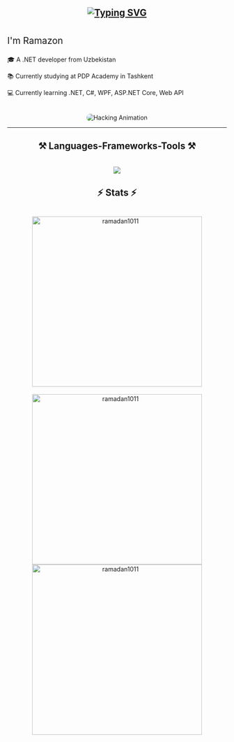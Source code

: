 <div align="center">
  
  [![Typing SVG](https://readme-typing-svg.herokuapp.com?font=Fira+Code&size=30&duration=2000&pause=500&color=Blue&center=true&vCenter=true&lines=Hi,+there+👋)](https://git.io/typing-svg)
  ---

  <!-- Flexbox Section -->
  <div style="display: flex; align-items: center; justify-content: center; gap: 20px; flex-wrap: wrap;">
    <!-- Text Section -->
    <div style="flex: 1; text-align: left; min-width: 300px;">
      <p style="font-size: 1.5em">I'm Ramazon</p>
      <p>🎓 A .NET developer from Uzbekistan</p>
      <p>📚 Currently studying at PDP Academy in Tashkent</p>
      <p>💻 Currently learning .NET, C#, WPF, ASP.NET Core, Web API</p>
    </div>
    <!-- Animation Section -->
    <div style="flex: 1; text-align: center; min-width: 300px;">
      <img src="https://camo.githubusercontent.com/3e4ba60aaf08d8e8b8b91661ac3c263e3b0bb8ded371128dc3fe9b84b5464e42/68747470733a2f2f6d656469612e74656e6f722e636f6d2f726550446644574f33586f41414141642f6861636b696e672e676966" alt="Hacking Animation" style="max-width: 100%; border-radius: 10px;">
    </div>
  </div>

  ---

   <h2 align="center">⚒️ Languages-Frameworks-Tools ⚒️</h2>
<br/>
<div align=center>
    <img src="https://skillicons.dev/icons?i=cs,dotnet,github,postgres,visualstudio,windows,mysql" />
  </div>
  <h2 align="center">⚡️ Stats ⚡️</h2>
  <br/>
<div align=center>
   <img align=center width=390 src="https://github-readme-stats.vercel.app/api/top-langs?username=ramadan1011&show_icons=true&locale=en&layout=compact&theme=react&border_radius=10&size_weight=0.5&count_weight=0.5" alt="ramadan1011" />
</div>
    <br/>
<div align=center>
    <img width=390 align=center src="https://github-readme-stats.vercel.app/api?username=ramadan1011&count_private=true&show_icons=true&locale=en&theme=react&rank_icon=github&border_radius=10" alt="ramadan1011" />
    <img  width=390 align=center src="https://github-readme-streak-stats.herokuapp.com/?user=ramadan1011&count_private=true&theme=react&border_radius=10" alt="ramadan1011" />
</div>

</div>
